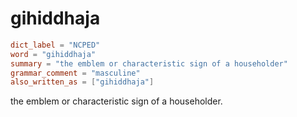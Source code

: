 # gihiddhaja

``` toml
dict_label = "NCPED"
word = "gihiddhaja"
summary = "the emblem or characteristic sign of a householder"
grammar_comment = "masculine"
also_written_as = ["gihiddhaja"]
```

the emblem or characteristic sign of a householder.

